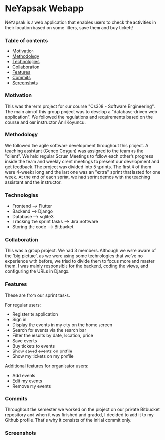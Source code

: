# NeYapsak Webapp
NeYapsak is a web application that enables users to check the activities in their location based on some filters, save them and buy tickets!

### Table of contents

* [Motivation](#motivation)
* [Methodology](#methodology)
* [Technologies](#technologies)
* [Collaboration](#collaboration) 
* [Features](#features)
* [Commits](#commits)
* [Screenshots](#screenshots)



### Motivation
This was the term project for our course "Cs308 - Software Engineering". The main aim of this group project was to develop a "database-driven web application". We followed the regulations and requirements based on the course and our instructor Anıl Koyuncu.

### Methodology
We followed the agile software development throughout this project. A teaching assistant (Genco Coşgun) was assigned to the team as the "client". We held regular Scrum Meetings to follow each other's progress inside the team and weekly client meetings to present our development and get feedback. The project was divided into 5 sprints. The first 4 of them were 4-weeks long and the last one was an "extra" sprint that lasted for one week. At the end of each sprint, we had sprint demos with the teaching assistant and the instructor.

### Technologies
* Frontend                    -->   Flutter
* Backend                     -->   Django
* Database                    -->   sqlite3
* Tracking the sprint tasks   -->   Jira Software
* Storing the code            -->   Bitbucket

### Collaboration
This was a group project. We had 3 members. Although we were aware of the 'big picture', as we were using some technologies that we've no experience with before, we tried to divide them to focus more and master them. I was mainly responsible for the backend, coding the views, and configuring the URLs in Django. 

### Features
These are from our sprint tasks. 

For regular users:
* Register to application
* Sign in
* Display the events in my city on the home screen
* Search for events via the search bar
* Filter the results by date, location, price
* Save events
* Buy tickets to events
* Show saved events on profile
* Show my tickets on my profile 

Additional features for organisator users:
* Add events
* Edit my events
* Remove my events


### Commits
Throughout the semester we worked on the project on our private Bitbucket repository and when it was finished and graded, I decided to add it to my Github profile. That's why it consists of the initial commit only.

### Screenshots



